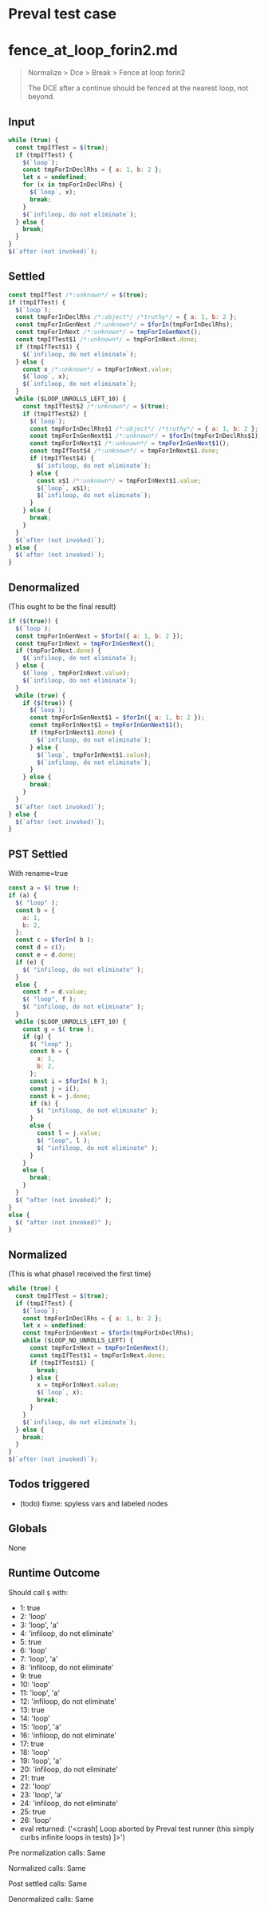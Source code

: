 # Preval test case

# fence_at_loop_forin2.md

> Normalize > Dce > Break > Fence at loop forin2
>
> The DCE after a continue should be fenced at the nearest loop, not beyond.

## Input

`````js filename=intro
while (true) {
  const tmpIfTest = $(true);
  if (tmpIfTest) {
    $(`loop`);
    const tmpForInDeclRhs = { a: 1, b: 2 };
    let x = undefined;
    for (x in tmpForInDeclRhs) {
      $(`loop`, x);
      break;
    }
    $(`infiloop, do not eliminate`);
  } else {
    break;
  }
}
$(`after (not invoked)`);

`````


## Settled


`````js filename=intro
const tmpIfTest /*:unknown*/ = $(true);
if (tmpIfTest) {
  $(`loop`);
  const tmpForInDeclRhs /*:object*/ /*truthy*/ = { a: 1, b: 2 };
  const tmpForInGenNext /*:unknown*/ = $forIn(tmpForInDeclRhs);
  const tmpForInNext /*:unknown*/ = tmpForInGenNext();
  const tmpIfTest$1 /*:unknown*/ = tmpForInNext.done;
  if (tmpIfTest$1) {
    $(`infiloop, do not eliminate`);
  } else {
    const x /*:unknown*/ = tmpForInNext.value;
    $(`loop`, x);
    $(`infiloop, do not eliminate`);
  }
  while ($LOOP_UNROLLS_LEFT_10) {
    const tmpIfTest$2 /*:unknown*/ = $(true);
    if (tmpIfTest$2) {
      $(`loop`);
      const tmpForInDeclRhs$1 /*:object*/ /*truthy*/ = { a: 1, b: 2 };
      const tmpForInGenNext$1 /*:unknown*/ = $forIn(tmpForInDeclRhs$1);
      const tmpForInNext$1 /*:unknown*/ = tmpForInGenNext$1();
      const tmpIfTest$4 /*:unknown*/ = tmpForInNext$1.done;
      if (tmpIfTest$4) {
        $(`infiloop, do not eliminate`);
      } else {
        const x$1 /*:unknown*/ = tmpForInNext$1.value;
        $(`loop`, x$1);
        $(`infiloop, do not eliminate`);
      }
    } else {
      break;
    }
  }
  $(`after (not invoked)`);
} else {
  $(`after (not invoked)`);
}
`````


## Denormalized
(This ought to be the final result)

`````js filename=intro
if ($(true)) {
  $(`loop`);
  const tmpForInGenNext = $forIn({ a: 1, b: 2 });
  const tmpForInNext = tmpForInGenNext();
  if (tmpForInNext.done) {
    $(`infiloop, do not eliminate`);
  } else {
    $(`loop`, tmpForInNext.value);
    $(`infiloop, do not eliminate`);
  }
  while (true) {
    if ($(true)) {
      $(`loop`);
      const tmpForInGenNext$1 = $forIn({ a: 1, b: 2 });
      const tmpForInNext$1 = tmpForInGenNext$1();
      if (tmpForInNext$1.done) {
        $(`infiloop, do not eliminate`);
      } else {
        $(`loop`, tmpForInNext$1.value);
        $(`infiloop, do not eliminate`);
      }
    } else {
      break;
    }
  }
  $(`after (not invoked)`);
} else {
  $(`after (not invoked)`);
}
`````


## PST Settled
With rename=true

`````js filename=intro
const a = $( true );
if (a) {
  $( "loop" );
  const b = {
    a: 1,
    b: 2,
  };
  const c = $forIn( b );
  const d = c();
  const e = d.done;
  if (e) {
    $( "infiloop, do not eliminate" );
  }
  else {
    const f = d.value;
    $( "loop", f );
    $( "infiloop, do not eliminate" );
  }
  while ($LOOP_UNROLLS_LEFT_10) {
    const g = $( true );
    if (g) {
      $( "loop" );
      const h = {
        a: 1,
        b: 2,
      };
      const i = $forIn( h );
      const j = i();
      const k = j.done;
      if (k) {
        $( "infiloop, do not eliminate" );
      }
      else {
        const l = j.value;
        $( "loop", l );
        $( "infiloop, do not eliminate" );
      }
    }
    else {
      break;
    }
  }
  $( "after (not invoked)" );
}
else {
  $( "after (not invoked)" );
}
`````


## Normalized
(This is what phase1 received the first time)

`````js filename=intro
while (true) {
  const tmpIfTest = $(true);
  if (tmpIfTest) {
    $(`loop`);
    const tmpForInDeclRhs = { a: 1, b: 2 };
    let x = undefined;
    const tmpForInGenNext = $forIn(tmpForInDeclRhs);
    while ($LOOP_NO_UNROLLS_LEFT) {
      const tmpForInNext = tmpForInGenNext();
      const tmpIfTest$1 = tmpForInNext.done;
      if (tmpIfTest$1) {
        break;
      } else {
        x = tmpForInNext.value;
        $(`loop`, x);
        break;
      }
    }
    $(`infiloop, do not eliminate`);
  } else {
    break;
  }
}
$(`after (not invoked)`);
`````


## Todos triggered


- (todo) fixme: spyless vars and labeled nodes


## Globals


None


## Runtime Outcome


Should call `$` with:
 - 1: true
 - 2: 'loop'
 - 3: 'loop', 'a'
 - 4: 'infiloop, do not eliminate'
 - 5: true
 - 6: 'loop'
 - 7: 'loop', 'a'
 - 8: 'infiloop, do not eliminate'
 - 9: true
 - 10: 'loop'
 - 11: 'loop', 'a'
 - 12: 'infiloop, do not eliminate'
 - 13: true
 - 14: 'loop'
 - 15: 'loop', 'a'
 - 16: 'infiloop, do not eliminate'
 - 17: true
 - 18: 'loop'
 - 19: 'loop', 'a'
 - 20: 'infiloop, do not eliminate'
 - 21: true
 - 22: 'loop'
 - 23: 'loop', 'a'
 - 24: 'infiloop, do not eliminate'
 - 25: true
 - 26: 'loop'
 - eval returned: ('<crash[ Loop aborted by Preval test runner (this simply curbs infinite loops in tests) ]>')

Pre normalization calls: Same

Normalized calls: Same

Post settled calls: Same

Denormalized calls: Same
